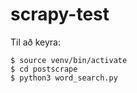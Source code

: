 # scrapy-test

Til að keyra:

```
$ source venv/bin/activate
$ cd postscrape
$ python3 word_search.py
```
